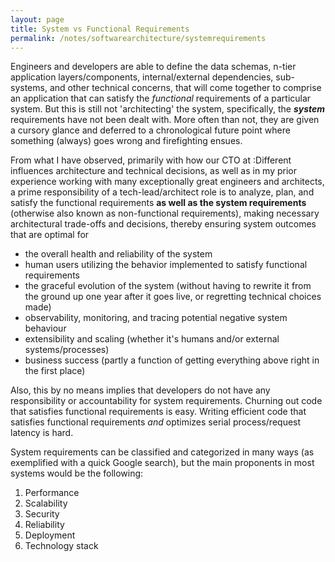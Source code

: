 ```yaml
---
layout: page
title: System vs Functional Requirements
permalink: /notes/softwarearchitecture/systemrequirements
---
```


Engineers and developers are able to define the data schemas, n-tier application layers/components, internal/external dependencies, sub-systems, and other technical concerns, that will come together to comprise an application that can satisfy the _functional_ requirements of a particular system. But this is still not 'architecting' the system, specifically, the ***system*** requirements have not been dealt with. More often than not, they are given a cursory glance and deferred to a chronological future point where something (always) goes wrong and firefighting ensues.

From what I have observed, primarily with how our CTO at :Different influences architecture and technical decisions, as well as in my prior experience working with many exceptionally great engineers and architects, a prime responsibility of a tech-lead/architect role is to analyze, plan, and satisfy the functional requirements __as well as the system requirements__ (otherwise also known as non-functional requirements), making necessary architectural trade-offs and decisions, thereby ensuring system outcomes that are optimal for 

 - the overall health and reliability of the system
 - human users utilizing the behavior implemented to satisfy functional requirements
 - the graceful evolution of the system (without having to rewrite it from the ground up one year after it goes live, or regretting technical choices made)
 - observability, monitoring, and tracing potential negative system behaviour
 - extensibility and scaling (whether it's humans and/or external systems/processes)
 - business success (partly a function of getting everything above right in the first place)

Also, this by no means implies that developers do not have any responsibility or accountability for system requirements. Churning out code that satisfies functional requirements is easy. Writing efficient code that satisfies functional requirements _and_ optimizes serial process/request latency is hard.

System requirements can be classified and categorized in many ways (as exemplified with a quick Google search), but the main proponents in most systems would be the following:

1. Performance
2. Scalability
3. Security
4. Reliability
5. Deployment
6. Technology stack


